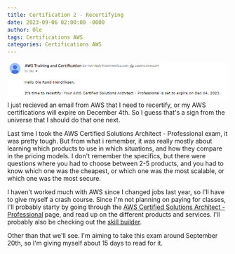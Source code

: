 ```yaml
---
title: Certification 2 - Recertifying
date: 2023-09-06 02:00:00 -0000
author: Ole
tags: Certifications AWS 
categories: Certifications AWS
---
```


![expiration warning](/assets/images/certification2/email.png)
I just recieved an email from AWS that I need to recertify, or my AWS certifications will expire on December 4th.
So I guess that's a sign from the universe that I should do that one next. 

Last time I took the AWS Certified Solutions Architect - Professional exam, it was pretty tough. But from what i remember, it was really mostly about learning which products to use in which situations, and how they compare in the pricing models. I don't remember the specifics, but there were questions where you had to choose between 2-5 products, and you had to know which one was the cheapest, or which one was the most scalable, or which one was the most secure.

I haven't worked much with AWS since I changed jobs last year, so I'll have to give myself a crash course.  Since I'm not planning on paying for classes, I'll probably starty by going through the [AWS Certified Solutions Architect - Professional](https://aws.amazon.com/certification/certified-solutions-architect-professional/) page, and read up on the different products and services.  I'll probably also be checking out the [skill builder](https://explore.skillbuilder.aws/learn).

Other than that we'll see. I'm aiming to take this exam around September 20th, so I'm giving myself about 15 days to read for it.